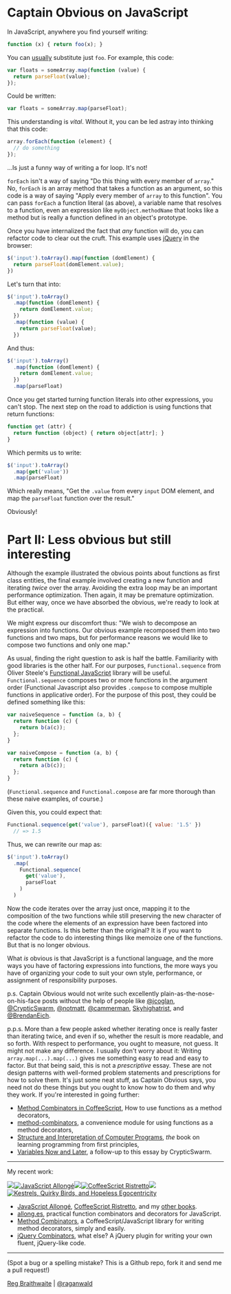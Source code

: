 # Captain Obvious on JavaScript

In JavaScript, anywhere you find yourself writing:

```javascript
function (x) { return foo(x); }
```
  
You can [usually][awb] substitute just `foo`. For example, this code:

[awb]: http://www.wirfs-brock.com/allen/posts/166 "A JavaScript Optional Argument Hazard"

```javascript
var floats = someArray.map(function (value) {
  return parseFloat(value);
});
```
  
Could be written:

```javascript
var floats = someArray.map(parseFloat);
```
  
This understanding is *vital*. Without it, you can be led astray into thinking that this code:

```javascript
array.forEach(function (element) {
  // do something
});
```
  
...Is just a funny way of writing a for loop. It's not!

`forEach` isn't a way of saying "Do this thing with every member of `array`." No, `forEach` is an array method that takes a function as an argument, so this code is a way of saying "Apply every member of `array` to this function". You can pass `forEach` a function literal (as above), a variable name that resolves to a function, even an expression like `myObject.methodName` that looks like a method but is really a function defined in an object's prototype.

Once you have internalized the fact that *any* function will do, you can refactor code to clear out the cruft. This example uses [jQuery][j] in the browser:

[j]: http://jquery.org

```javascript
$('input').toArray().map(function (domElement) {
  return parseFloat(domElement.value);
})
```
  
Let's turn that into:

```javascript
$('input').toArray()
  .map(function (domElement) {
    return domElement.value;
  })
  .map(function (value) {
    return parseFloat(value);
  })
```
  
And thus:

```javascript
$('input').toArray()
  .map(function (domElement) {
    return domElement.value;
  })
  .map(parseFloat)
```
Once you get started turning function literals into other expressions, you can't stop. The next step on the road to addiction is using functions that return functions:

```javascript
function get (attr) {
  return function (object) { return object[attr]; }
}
```

Which permits us to write:

```javascript
$('input').toArray()
  .map(get('value'))
  .map(parseFloat)
```
  
Which really means, "Get the `.value` from every `input` DOM element, and map the `parseFloat` function over the result."

Obviously!

# Part II: Less obvious but still interesting

Although the example illustrated the obvious points about functions as first class entities, the final example involved creating a new function and iterating *twice* over the array. Avoiding the extra loop may be an important performance optimization. Then again, it may be premature optimization. But either way, once we have absorbed the obvious, we're ready to look at the practical. 

We might express our discomfort thus: "We wish to decompose an expression into functions. Our obvious example recomposed them into two functions and two maps, but for performance reasons we would like to compose two functions and only one map."

As usual, finding the right question to ask is half the battle. Familiarity with good libraries is the other half. For our purposes, `Functional.sequence` from Oliver Steele's [Functional JavaScript][fj] library will be useful. `Functional.sequence` composes two or more functions in the argument order (Functional Javascript also provides `.compose` to compose multiple functions in applicative order). For the purpose of this post, they could be defined something like this:

[fj]: http://osteele.com/sources/javascript/functional/

```javascript
var naiveSequence = function (a, b) {
  return function (c) { 
    return b(a(c));
  };
}

var naiveCompose = function (a, b) {
  return function (c) { 
    return a(b(c));
  };
}
```

(`Functional.sequence` and `Functional.compose` are far more thorough than these naive examples, of course.)

Given this, you could expect that:

```javascript
Functional.sequence(get('value'), parseFloat)({ value: '1.5' })
  // => 1.5
```

Thus, we can rewrite our map as:

```javascript
$('input').toArray()
  .map(
    Functional.sequence(
      get('value'),
      parseFloat
    )
  )
```

Now the code iterates over the array just once, mapping it to the composition of the two functions while still preserving the new character of the code where the elements of an expression have been factored into separate functions. Is this better than the original? It is if you want to refactor the code to do interesting things like memoize one of the functions. But that is no longer obvious.

What *is* obvious is that JavaScript is a functional language, and the more ways you have of factoring expressions into functions, the more ways you have of organizing your code to suit your own style, performance, or assignment of responsibility purposes.

p.s. Captain Obvious would not write such excellently plain-as-the-nose-on-his-face posts without the help of people like [@jcoglan](https://twitter.com/#!/jcoglan), [@CrypticSwarm](https://twitter.com/#!/CrypticSwarm), [@notmatt](https://twitter.com/#!/notmatt), [@cammerman](https://twitter.com/#!/cammerman), [Skyhighatrist](http://www.reddit.com/user/Skyhighatrist), and [@BrendanEich](https://twitter.com/#!/BrendanEich).

p.p.s. More than a few people asked whether iterating once is really faster than iterating twice, and even if so, whether the result is more readable, and so forth. With respect to performance, you ought to measure, not guess. It might not make any difference. I usually don't worry about it: Writing `array.map(...).map(...)` gives me something easy to read and easy to factor. But that being said, this is not a *prescriptive* essay. These are not design patterns with well-formed problem statements and prescriptions for how to solve them. It's just some neat stuff, as Captain Obvious says, you need not do these things but you ought to know how to do them and why they work. If you're interested in going further:

* [Method Combinators in CoffeeScript], How to use functions as a method decorators,
* [method-combinators], a convenience module for using functions as a method decorators,
* [Structure and Interpretation of Computer Programs][sicp], *the* book on learning programming from first principles,
* [Variables Now and Later][vnl], a follow-up to this essay by CrypticSwarm.

[pi]: https://developer.mozilla.org/en/JavaScript/Reference/Global_Objects/parseInt
[pf]: https://developer.mozilla.org/en/JavaScript/Reference/Global_Objects/parseFloat
[vnl]: http://crypticswarm.com/variables-now-and-later
[sicp]: http://mitpress.mit.edu/sicp/
[method-combinators]: https://github.com/raganwald/method-combinators
[Method Combinators in CoffeeScript]: https://github.com/raganwald/homoiconic/blob/master/2012/08/method-decorators-and-combinators-in-coffeescript.md#method-combinators-in-coffeescript

---

My recent work:

![](http://i.minus.com/iL337yTdgFj7.png)[![JavaScript Allongé](http://i.minus.com/iW2E1A8M5UWe6.jpeg)](http://leanpub.com/javascript-allonge "JavaScript Allongé")![](http://i.minus.com/iL337yTdgFj7.png)[![CoffeeScript Ristretto](http://i.minus.com/iMmGxzIZkHSLD.jpeg)](http://leanpub.com/coffeescript-ristretto "CoffeeScript Ristretto")![](http://i.minus.com/iL337yTdgFj7.png)[![Kestrels, Quirky Birds, and Hopeless Egocentricity](http://i.minus.com/ibw1f1ARQ4bhi1.jpeg)](http://leanpub.com/combinators "Kestrels, Quirky Birds, and Hopeless Egocentricity")

* [JavaScript Allongé](http://leanpub.com/javascript-allonge), [CoffeeScript Ristretto](http://leanpub.com/coffeescript-ristretto), and my [other books](http://leanpub.com/u/raganwald).
* [allong.es](https://github.com/raganwald/allong.es), practical function combinators and decorators for JavaScript.
* [Method Combinators](https://github.com/raganwald/method-combinators), a CoffeeScript/JavaScript library for writing method decorators, simply and easily.
* [jQuery Combinators](http://github.com/raganwald/jquery-combinators), what else? A jQuery plugin for writing your own fluent, jQuery-like code.  

---

(Spot a bug or a spelling mistake? This is a Github repo, fork it and send me a pull request!)

[Reg Braithwaite](http://braythwayt.com) | [@raganwald](http://twitter.com/raganwald)